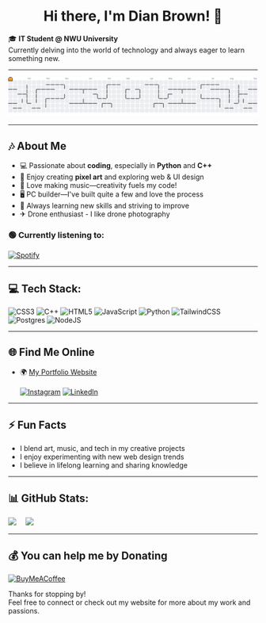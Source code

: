 <div align="center">

# Hi there, I'm Dian Brown! 👋

</div>
    
🎓 **IT Student @ NWU University**  
Currently delving into the world of technology and always eager to learn something new.

---

<picture>
    <source media="(prefers-color-scheme: dark)" srcset="https://raw.githubusercontent.com/dianbrown/dianbrown/output/pacman-contribution-graph-dark.svg">
    <source media="(prefers-color-scheme: light)" srcset="https://raw.githubusercontent.com/dianbrown/dianbrown/output/pacman-contribution-graph.svg">
    <img alt="pacman contribution graph" src="https://raw.githubusercontent.com/dianbrown/dianbrown/output/pacman-contribution-graph.svg">
</picture>

---

## 🎶 About Me

- 💻 Passionate about **coding**, especially in **Python** and **C++**
- 🎨 Enjoy creating **pixel art** and exploring web & UI design
- 🎵 Love making music—creativity fuels my code!
- 🖥️ PC builder—I've built quite a few and love the process
- 🚀 Always learning new skills and striving to improve
- ✈︎ Drone enthusiast - I like drone photography

### 🟢 Currently listening to:
[![Spotify](https://novatorem-eight-kappa.vercel.app/api/spotify)](https://open.spotify.com/user/hectologic?si=81308e569c85421c)

---

## 💻 Tech Stack:
![CSS3](https://img.shields.io/badge/css3-%231572B6.svg?style=for-the-badge&logo=css3&logoColor=white) ![C++](https://img.shields.io/badge/c++-%2300599C.svg?style=for-the-badge&logo=c%2B%2B&logoColor=white) ![HTML5](https://img.shields.io/badge/html5-%23E34F26.svg?style=for-the-badge&logo=html5&logoColor=white) ![JavaScript](https://img.shields.io/badge/javascript-%23323330.svg?style=for-the-badge&logo=javascript&logoColor=%23F7DF1E) ![Python](https://img.shields.io/badge/python-3670A0?style=for-the-badge&logo=python&logoColor=ffdd54) ![TailwindCSS](https://img.shields.io/badge/tailwindcss-%2338B2AC.svg?style=for-the-badge&logo=tailwind-css&logoColor=white) ![Postgres](https://img.shields.io/badge/postgres-%23316192.svg?style=for-the-badge&logo=postgresql&logoColor=white) ![NodeJS](https://img.shields.io/badge/node.js-6DA55F?style=for-the-badge&logo=node.js&logoColor=white)

---

## 🌐 Find Me Online

- 🌍 [My Portfolio Website](https://dianbrown.github.io/Portfolio/) <br/><br/>
[![Instagram](https://img.shields.io/badge/Instagram-%23E4405F.svg?logo=Instagram&logoColor=white)](https://instagram.com/dianbrown20) [![LinkedIn](https://img.shields.io/badge/LinkedIn-%230077B5.svg?logo=linkedin&logoColor=white)](https://linkedin.com/in/dian-brown-db01) 

---

## ⚡ Fun Facts

- I blend art, music, and tech in my creative projects
- I enjoy experimenting with new web design trends
- I believe in lifelong learning and sharing knowledge

---

## 📊 GitHub Stats:
![](https://github-readme-stats-five-kohl-54.vercel.app/api?username=dianbrown&hide=contribs,prs&theme=synthwave&show=prs_merged&hide_border=true)&nbsp;&nbsp;&ensp;
![](https://github-readme-stats-five-kohl-54.vercel.app/api/top-langs/?username=dianbrown&layout=compact&theme=synthwave&hide_border=true)

---

## 💰 You can help me by Donating
[![BuyMeACoffee](https://img.shields.io/badge/Buy%20Me%20a%20Coffee-ffdd00?style=for-the-badge&logo=buy-me-a-coffee&logoColor=black)](https://buymeacoffee.com/dianbrown) 

Thanks for stopping by!  
Feel free to connect or check out my website for more about my work and passions.


